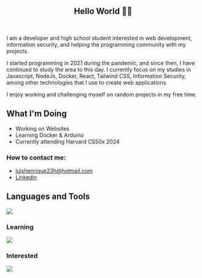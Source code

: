 


<h2 align="center">Hello World 👨‍💻</h2>
</br>

  I am a developer and high school student interested in web development, information security, and helping the programming community with my projects.

  I started programming in 2021 during the pandemic, and since then, I have continued to study the area to this day. I currently focus on my studies in Javascript, NodeJs, Docker, React, Tailwind CSS, Information Security, among other technologies that I use to create web applications.

  I enjoy working and challenging myself on random projects in my free time.

## What I'm Doing

- Working on Websites
- Learning Docker & Arduino
- Currently attending Harvard CS50x 2024
<h3>How to contact me: </h3>

-  luishenrique23h@hotmail.com
-  <a href="https://www.linkedin.com/in/luismede/">Linkedin</a>

## Languages and Tools

<a href="https://github.com/luismede"><img src="https://skillicons.dev/icons?i=vscode,figma,git,docker,html,css,js,tailwind,nodejs,python"></a>

### Learning
<p align="left"> <a href="https://github.com/luismede"><img src="https://skillicons.dev/icons?i=js,arduino"></a>

### Interested
<p align="left"> <a href="https://github.com/luismede"><img src="https://skillicons.dev/icons?i=golang,aws"></a></p>


